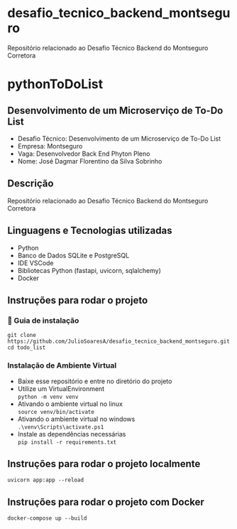 # desafio_tecnico_backend_montseguro
Repositório relacionado ao Desafio Técnico Backend do Montseguro Corretora

# pythonToDoList
## Desenvolvimento de um Microserviço de To-Do List
- Desafio Técnico: Desenvolvimento de um Microserviço de To-Do List
- Empresa: Montseguro
- Vaga: Desenvolvedor Back End Phyton Pleno
- Nome: José Dagmar Florentino da Silva Sobrinho

## Descrição

Repositório relacionado ao Desafio Técnico Backend do Montseguro Corretora

## Linguagens e Tecnologias utilizadas

- Python
- Banco de Dados SQLite e PostgreSQL
- IDE VSCode 
- Bibliotecas Python (fastapi, uvicorn, sqlalchemy)
- Docker

## Instruções para rodar o projeto

### 🔨 Guia de instalação

`git clone https://github.com/JulioSoaresA/desafio_tecnico_backend_montseguro.git`
`cd todo_list`

### Instalação de Ambiente Virtual
- Baixe esse repositório e entre no diretório do projeto
- Utilize um VirtualEnvironment<br>
`python -m venv venv`
- Ativando o ambiente virtual no linux<br>
`source venv/bin/activate`
- Ativando o ambiente virtual no windows<br>
`.\venv\Scripts\activate.ps1`
- Instale as dependências necessárias<br>
`pip install -r requirements.txt`

## Instruções para rodar o projeto localmente
`uvicorn app:app --reload `

## Instruções para rodar o projeto com Docker
`docker-compose up --build`
